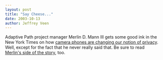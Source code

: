 ```yaml
---
layout: post
title: "Say Cheese..."
date: 2003-10-13
author: Jeffrey Veen
---
```

Adaptive Path project manager Merlin D. Mann III gets some good ink in the New York Times on how <a href="http://www.nytimes.com/2003/10/12/weekinreview/12HARM.html?pagewanted=print&amp;position=">camera phones are changing our notion of privacy</a>. Well, except for the fact that he never really said that. Be sure to read <a href="http://www.kungfugrippe.com/previously/002747.php">Merlin's side of the story</a>, too.
